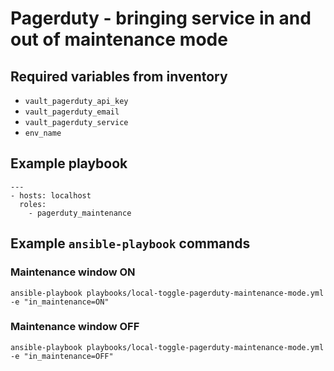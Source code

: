 # Pagerduty - bringing service in and out of maintenance mode 

## Required variables from inventory

* `vault_pagerduty_api_key`
* `vault_pagerduty_email`
* `vault_pagerduty_service`
* `env_name`

## Example playbook

```
---
- hosts: localhost
  roles: 
    - pagerduty_maintenance
```

## Example `ansible-playbook` commands

### Maintenance window ON

```
ansible-playbook playbooks/local-toggle-pagerduty-maintenance-mode.yml -e "in_maintenance=ON"
```

### Maintenance window OFF

```
ansible-playbook playbooks/local-toggle-pagerduty-maintenance-mode.yml -e "in_maintenance=OFF"
```